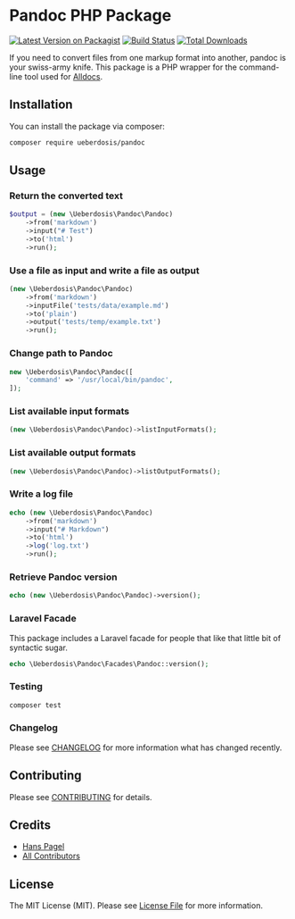 # Pandoc PHP Package

[![Latest Version on Packagist](https://img.shields.io/packagist/v/ueberdosis/pandoc.svg?style=flat-square)](https://packagist.org/packages/ueberdosis/pandoc)
[![Build Status](https://github.com/ueberdosis/pandoc/workflows/run-tests/badge.svg)](https://github.com/ueberdosis/pandoc/actions)
[![Total Downloads](https://img.shields.io/packagist/dt/ueberdosis/pandoc.svg?style=flat-square)](https://packagist.org/packages/ueberdosis/pandoc)

If you need to convert files from one markup format into another, pandoc is your swiss-army knife. This package is a PHP wrapper for the command-line tool used for [Alldocs](https://alldocs.app).

## Installation

You can install the package via composer:

```bash
composer require ueberdosis/pandoc
```

## Usage

### Return the converted text

``` php
$output = (new \Ueberdosis\Pandoc\Pandoc)
    ->from('markdown')
    ->input("# Test")
    ->to('html')
    ->run();
```

### Use a file as input and write a file as output

``` php
(new \Ueberdosis\Pandoc\Pandoc)
    ->from('markdown')
    ->inputFile('tests/data/example.md')
    ->to('plain')
    ->output('tests/temp/example.txt')
    ->run();
```

### Change path to Pandoc

``` php
new \Ueberdosis\Pandoc\Pandoc([
    'command' => '/usr/local/bin/pandoc',
]);
```

### List available input formats

``` php
(new \Ueberdosis\Pandoc\Pandoc)->listInputFormats();
```

### List available output formats

``` php
(new \Ueberdosis\Pandoc\Pandoc)->listOutputFormats();
```

### Write a log file

``` php
echo (new \Ueberdosis\Pandoc\Pandoc)
    ->from('markdown')
    ->input("# Markdown")
    ->to('html')
    ->log('log.txt')
    ->run();
```

### Retrieve Pandoc version

``` php
echo (new \Ueberdosis\Pandoc\Pandoc)->version();
```

### Laravel Facade

This package includes a Laravel facade for people that like that little bit of syntactic sugar.

```php
echo \Ueberdosis\Pandoc\Facades\Pandoc::version();
```

### Testing

``` bash
composer test
```

### Changelog

Please see [CHANGELOG](CHANGELOG.md) for more information what has changed recently.

## Contributing

Please see [CONTRIBUTING](CONTRIBUTING.md) for details.

## Credits

- [Hans Pagel](https://github.com/hanspagel)
- [All Contributors](../../contributors)

## License

The MIT License (MIT). Please see [License File](LICENSE.md) for more information.
